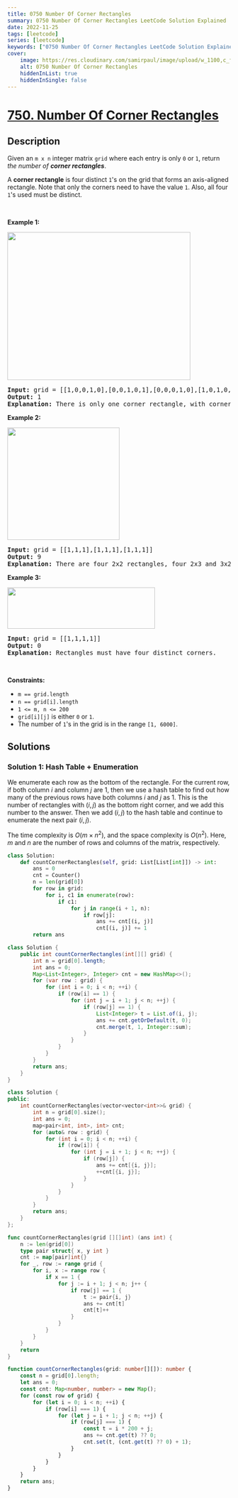 ```yaml
---
title: 0750 Number Of Corner Rectangles
summary: 0750 Number Of Corner Rectangles LeetCode Solution Explained
date: 2022-11-25
tags: [leetcode]
series: [leetcode]
keywords: ["0750 Number Of Corner Rectangles LeetCode Solution Explained in all languages", "0750 Number Of Corner Rectangles", "LeetCode", "leetcode solution in Python3 C++ Java Go PHP Ruby Swift TypeScript Rust C# JavaScript C", "GeeksforGeeks", "InterviewBit", "Coding Ninjas", "HackerRank", "HackerEarth", "CodeChef", "TopCoder", "AlgoExpert", "freeCodeCamp", "Codeforces", "GitHub", "AtCoder", "Samir Paul"]
cover:
    image: https://res.cloudinary.com/samirpaul/image/upload/w_1100,c_fit,co_rgb:FFFFFF,l_text:Arial_75_bold:0750 Number Of Corner Rectangles - Solution Explained/problem-solving.webp
    alt: 0750 Number Of Corner Rectangles
    hiddenInList: true
    hiddenInSingle: false
---
```



# [750. Number Of Corner Rectangles](https://leetcode.com/problems/number-of-corner-rectangles)


## Description

<p>Given an <code>m x n</code> integer matrix <code>grid</code> where each entry is only <code>0</code> or <code>1</code>, return <em>the number of <strong>corner rectangles</strong></em>.</p>

<p>A <strong>corner rectangle</strong> is four distinct <code>1</code>&#39;s on the grid that forms an axis-aligned rectangle. Note that only the corners need to have the value <code>1</code>. Also, all four <code>1</code>&#39;s used must be distinct.</p>

<p>&nbsp;</p>
<p><strong class="example">Example 1:</strong></p>
<img alt="" src="https://spcdn.pages.dev/leetcode/problems/0750.Number%20Of%20Corner%20Rectangles/images/cornerrec1-grid.jpg" style="width: 413px; height: 333px;" />
<pre>
<strong>Input:</strong> grid = [[1,0,0,1,0],[0,0,1,0,1],[0,0,0,1,0],[1,0,1,0,1]]
<strong>Output:</strong> 1
<strong>Explanation:</strong> There is only one corner rectangle, with corners grid[1][2], grid[1][4], grid[3][2], grid[3][4].
</pre>

<p><strong class="example">Example 2:</strong></p>
<img alt="" src="https://spcdn.pages.dev/leetcode/problems/0750.Number%20Of%20Corner%20Rectangles/images/cornerrec2-grid.jpg" style="width: 253px; height: 253px;" />
<pre>
<strong>Input:</strong> grid = [[1,1,1],[1,1,1],[1,1,1]]
<strong>Output:</strong> 9
<strong>Explanation:</strong> There are four 2x2 rectangles, four 2x3 and 3x2 rectangles, and one 3x3 rectangle.
</pre>

<p><strong class="example">Example 3:</strong></p>
<img alt="" src="https://spcdn.pages.dev/leetcode/problems/0750.Number%20Of%20Corner%20Rectangles/images/cornerrec3-grid.jpg" style="width: 333px; height: 93px;" />
<pre>
<strong>Input:</strong> grid = [[1,1,1,1]]
<strong>Output:</strong> 0
<strong>Explanation:</strong> Rectangles must have four distinct corners.
</pre>

<p>&nbsp;</p>
<p><strong>Constraints:</strong></p>

<ul>
	<li><code>m == grid.length</code></li>
	<li><code>n == grid[i].length</code></li>
	<li><code>1 &lt;= m, n &lt;= 200</code></li>
	<li><code>grid[i][j]</code> is either <code>0</code> or <code>1</code>.</li>
	<li>The number of <code>1</code>&#39;s in the grid is in the range <code>[1, 6000]</code>.</li>
</ul>

## Solutions

### Solution 1: Hash Table + Enumeration

We enumerate each row as the bottom of the rectangle. For the current row, if both column $i$ and column $j$ are $1$, then we use a hash table to find out how many of the previous rows have both columns $i$ and $j$ as $1$. This is the number of rectangles with $(i, j)$ as the bottom right corner, and we add this number to the answer. Then we add $(i, j)$ to the hash table and continue to enumerate the next pair $(i, j)$.

The time complexity is $O(m \times n^2)$, and the space complexity is $O(n^2)$. Here, $m$ and $n$ are the number of rows and columns of the matrix, respectively.

<!-- tabs:start -->

```python
class Solution:
    def countCornerRectangles(self, grid: List[List[int]]) -> int:
        ans = 0
        cnt = Counter()
        n = len(grid[0])
        for row in grid:
            for i, c1 in enumerate(row):
                if c1:
                    for j in range(i + 1, n):
                        if row[j]:
                            ans += cnt[(i, j)]
                            cnt[(i, j)] += 1
        return ans
```

```java
class Solution {
    public int countCornerRectangles(int[][] grid) {
        int n = grid[0].length;
        int ans = 0;
        Map<List<Integer>, Integer> cnt = new HashMap<>();
        for (var row : grid) {
            for (int i = 0; i < n; ++i) {
                if (row[i] == 1) {
                    for (int j = i + 1; j < n; ++j) {
                        if (row[j] == 1) {
                            List<Integer> t = List.of(i, j);
                            ans += cnt.getOrDefault(t, 0);
                            cnt.merge(t, 1, Integer::sum);
                        }
                    }
                }
            }
        }
        return ans;
    }
}
```

```cpp
class Solution {
public:
    int countCornerRectangles(vector<vector<int>>& grid) {
        int n = grid[0].size();
        int ans = 0;
        map<pair<int, int>, int> cnt;
        for (auto& row : grid) {
            for (int i = 0; i < n; ++i) {
                if (row[i]) {
                    for (int j = i + 1; j < n; ++j) {
                        if (row[j]) {
                            ans += cnt[{i, j}];
                            ++cnt[{i, j}];
                        }
                    }
                }
            }
        }
        return ans;
    }
};
```

```go
func countCornerRectangles(grid [][]int) (ans int) {
	n := len(grid[0])
	type pair struct{ x, y int }
	cnt := map[pair]int{}
	for _, row := range grid {
		for i, x := range row {
			if x == 1 {
				for j := i + 1; j < n; j++ {
					if row[j] == 1 {
						t := pair{i, j}
						ans += cnt[t]
						cnt[t]++
					}
				}
			}
		}
	}
	return
}
```

```ts
function countCornerRectangles(grid: number[][]): number {
    const n = grid[0].length;
    let ans = 0;
    const cnt: Map<number, number> = new Map();
    for (const row of grid) {
        for (let i = 0; i < n; ++i) {
            if (row[i] === 1) {
                for (let j = i + 1; j < n; ++j) {
                    if (row[j] === 1) {
                        const t = i * 200 + j;
                        ans += cnt.get(t) ?? 0;
                        cnt.set(t, (cnt.get(t) ?? 0) + 1);
                    }
                }
            }
        }
    }
    return ans;
}
```

<!-- tabs:end -->

<!-- end -->
